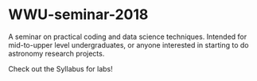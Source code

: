 # WWU-seminar-2018
A seminar on practical coding and data science techniques. Intended for mid-to-upper level undergraduates, or anyone interested in starting to do astronomy research projects.

Check out the Syllabus for labs!
